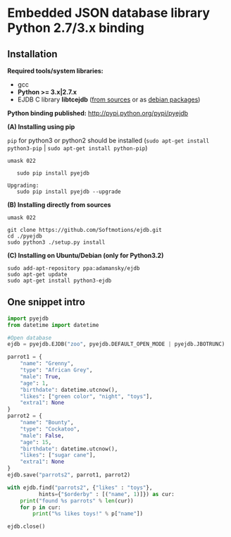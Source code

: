 Embedded JSON database library Python 2.7/3.x binding
============================================================

Installation
---------------------------------


**Required tools/system libraries:**

* gcc
* **Python >= 3.x|2.7.x**
* EJDB C library **libtcejdb** ([from sources](https://github.com/Softmotions/ejdb#manual-installation) or as [debian packages](https://github.com/Softmotions/ejdb/wiki/Debian-Ubuntu-installation))

**Python binding published:** http://pypi.python.org/pypi/pyejdb

**(A) Installing using pip**

`pip` for python3 or python2 should be installed (`sudo apt-get install python3-pip` | `sudo apt-get install python-pip`)

```
umask 022

   sudo pip install pyejdb

Upgrading:
   sudo pip install pyejdb --upgrade
```

**(B) Installing directly from sources**

```
umask 022

git clone https://github.com/Softmotions/ejdb.git
cd ./pyejdb
sudo python3 ./setup.py install
```


**(C) Installing on Ubuntu/Debian (only for Python3.2)**

```
sudo add-apt-repository ppa:adamansky/ejdb
sudo apt-get update
sudo apt-get install python3-ejdb
```


One snippet intro
---------------------------------

```python
import pyejdb
from datetime import datetime

#Open database
ejdb = pyejdb.EJDB("zoo", pyejdb.DEFAULT_OPEN_MODE | pyejdb.JBOTRUNC)

parrot1 = {
    "name": "Grenny",
    "type": "African Grey",
    "male": True,
    "age": 1,
    "birthdate": datetime.utcnow(),
    "likes": ["green color", "night", "toys"],
    "extra1": None
}
parrot2 = {
    "name": "Bounty",
    "type": "Cockatoo",
    "male": False,
    "age": 15,
    "birthdate": datetime.utcnow(),
    "likes": ["sugar cane"],
    "extra1": None
}
ejdb.save("parrots2", parrot1, parrot2)

with ejdb.find("parrots2", {"likes" : "toys"},
          hints={"$orderby" : [("name", 1)]}) as cur:
    print("found %s parrots" % len(cur))
    for p in cur:
        print("%s likes toys!" % p["name"])

ejdb.close()
```

